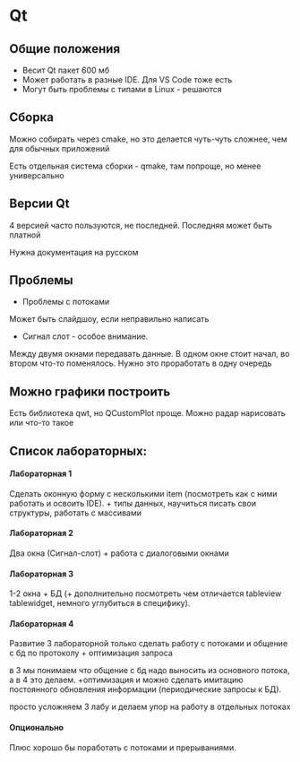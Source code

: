 # Qt

## Общие положения 

- Весит Qt пакет 600 мб
- Может работать в разные IDE. Для VS Code тоже есть
- Могут быть проблемы с типами в Linux - решаются

## Сборка
Можно собирать через cmake, но это делается чуть-чуть сложнее, чем для обычных приложений

Есть отдельная система сборки - qmake, там попроще, но менее универсально

## Версии Qt
4 версией часто пользуются, не последней. Последняя может быть платной

Нужна документация на русском

## Проблемы 

- Проблемы с потоками

Может быть слайдшоу, если неправильно написать

- Сигнал слот - особое внимание. 

Между двумя окнами передавать данные. В одном окне стоит начал, во втором что-то поменялось. Нужно это проработать в одну очередь

## Можно графики построить
Есть библиотека qwt, но QCustomPlot проще. Можно радар нарисовать или что-то такое

## Список лабораторных:

#### Лабораторная 1

Сделать оконную форму с несколькими item (посмотреть как с ними работать и освоить IDE). + типы данных, научиться писать свои структуры, работать с массивами

#### Лабораторная 2

Два окна (Сигнал-слот) + работа с диалоговыми окнами

#### Лабораторная 3

1-2 окна + БД (+ дополнительно посмотреть чем отличается tableview tablewidget, немного углубиться в специфику).

#### Лабораторная 4

Развитие 3 лабораторной только сделать работу с потоками и общение с бд по протоколу + оптимизация запроса

в 3 мы понимаем что общение с бд надо выносить из основного потока, а в 4 это делаем. +оптимизация и можно сделать имитацию постоянного обновления информации (периодические запросы к БД). 

просто усложняем 3 лабу и делаем упор на работу в отдельных потоках

#### Опционально

Плюс хорошо бы поработать с потоками и прерываниями. 